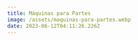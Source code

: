 ```yaml
---
title: Máquinas para Partes
image: /assets/maquinas-para-partes.webp
date: 2023-06-12T04:11:26.226Z
---
```

